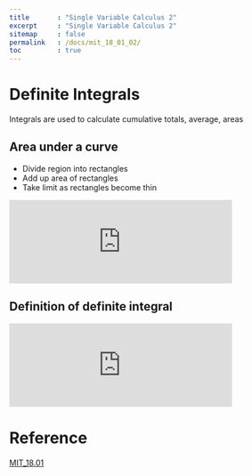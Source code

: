 ```yaml
---
title       : "Single Variable Calculus 2"
excerpt     : "Single Variable Calculus 2"
sitemap     : false
permalink   : /docs/mit_18_01_02/
toc         : true
---
```



# Definite Integrals

Integrals are used to calculate cumulative totals, average, areas

## Area under a curve
* Divide region into rectangles
* Add up area of rectangles
* Take limit as rectangles become thin


<iframe src="https://hostux.social/@aisuko/109752942569519071/embed" class="mastodon-embed" style="max-width: 100%; border: 0" width="400" allowfullscreen="allowfullscreen"></iframe><script src="https://hostux.social/embed.js" async="async"></script>

## Definition of definite integral

<iframe src="https://hostux.social/@aisuko/109752964594380490/embed" class="mastodon-embed" style="max-width: 100%; border: 0" width="400" allowfullscreen="allowfullscreen"></iframe><script src="https://hostux.social/embed.js" async="async"></script>



# Reference
[MIT_18.01](https://ocw.mit.edu/courses/18-01-single-variable-calculus-fall-2006/pages/syllabus/)
